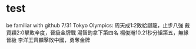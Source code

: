 # test
be familiar with github
7/31 Tokyo Olympics:
  周天成1:2敗給諶龍，止步八強
  戴資穎2:0擊敗辛度，晉級金牌戰
  湯智鈞拿下第四名
  楊俊瀚10.21秒分組第五，無緣晉級
  李洋王齊麟擊敗中國，勇奪金牌

